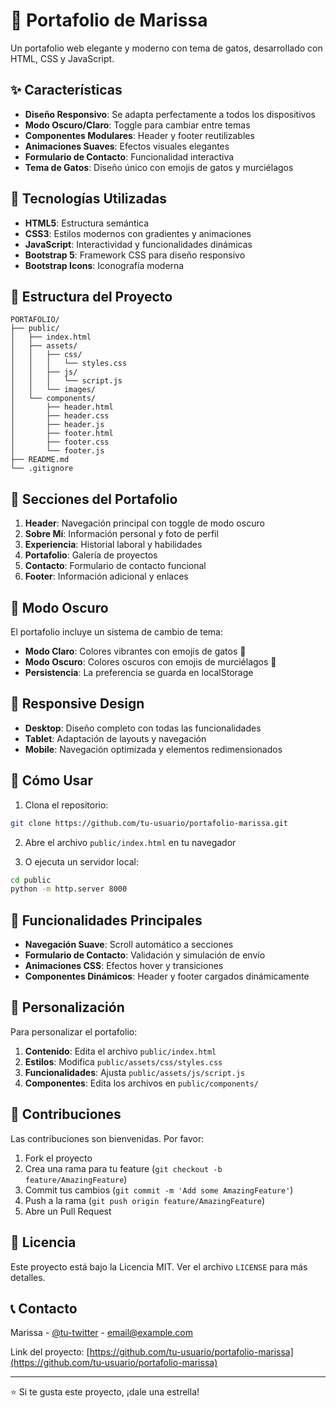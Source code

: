 # 🐾 Portafolio de Marissa

Un portafolio web elegante y moderno con tema de gatos, desarrollado con HTML, CSS y JavaScript.

## ✨ Características

- **Diseño Responsivo**: Se adapta perfectamente a todos los dispositivos
- **Modo Oscuro/Claro**: Toggle para cambiar entre temas
- **Componentes Modulares**: Header y footer reutilizables
- **Animaciones Suaves**: Efectos visuales elegantes
- **Formulario de Contacto**: Funcionalidad interactiva
- **Tema de Gatos**: Diseño único con emojis de gatos y murciélagos

## 🚀 Tecnologías Utilizadas

- **HTML5**: Estructura semántica
- **CSS3**: Estilos modernos con gradientes y animaciones
- **JavaScript**: Interactividad y funcionalidades dinámicas
- **Bootstrap 5**: Framework CSS para diseño responsivo
- **Bootstrap Icons**: Iconografía moderna

## 📁 Estructura del Proyecto

```
PORTAFOLIO/
├── public/
│   ├── index.html
│   ├── assets/
│   │   ├── css/
│   │   │   └── styles.css
│   │   ├── js/
│   │   │   └── script.js
│   │   └── images/
│   └── components/
│       ├── header.html
│       ├── header.css
│       ├── header.js
│       ├── footer.html
│       ├── footer.css
│       └── footer.js
├── README.md
└── .gitignore
```

## 🎨 Secciones del Portafolio

1. **Header**: Navegación principal con toggle de modo oscuro
2. **Sobre Mí**: Información personal y foto de perfil
3. **Experiencia**: Historial laboral y habilidades
4. **Portafolio**: Galería de proyectos
5. **Contacto**: Formulario de contacto funcional
6. **Footer**: Información adicional y enlaces

## 🌙 Modo Oscuro

El portafolio incluye un sistema de cambio de tema:
- **Modo Claro**: Colores vibrantes con emojis de gatos 🐾
- **Modo Oscuro**: Colores oscuros con emojis de murciélagos 🦇
- **Persistencia**: La preferencia se guarda en localStorage

## 📱 Responsive Design

- **Desktop**: Diseño completo con todas las funcionalidades
- **Tablet**: Adaptación de layouts y navegación
- **Mobile**: Navegación optimizada y elementos redimensionados

## 🚀 Cómo Usar

1. Clona el repositorio:
```bash
git clone https://github.com/tu-usuario/portafolio-marissa.git
```

2. Abre el archivo `public/index.html` en tu navegador

3. O ejecuta un servidor local:
```bash
cd public
python -m http.server 8000
```

## 🎯 Funcionalidades Principales

- **Navegación Suave**: Scroll automático a secciones
- **Formulario de Contacto**: Validación y simulación de envío
- **Animaciones CSS**: Efectos hover y transiciones
- **Componentes Dinámicos**: Header y footer cargados dinámicamente

## 📝 Personalización

Para personalizar el portafolio:

1. **Contenido**: Edita el archivo `public/index.html`
2. **Estilos**: Modifica `public/assets/css/styles.css`
3. **Funcionalidades**: Ajusta `public/assets/js/script.js`
4. **Componentes**: Edita los archivos en `public/components/`

## 🤝 Contribuciones

Las contribuciones son bienvenidas. Por favor:

1. Fork el proyecto
2. Crea una rama para tu feature (`git checkout -b feature/AmazingFeature`)
3. Commit tus cambios (`git commit -m 'Add some AmazingFeature'`)
4. Push a la rama (`git push origin feature/AmazingFeature`)
5. Abre un Pull Request

## 📄 Licencia

Este proyecto está bajo la Licencia MIT. Ver el archivo `LICENSE` para más detalles.

## 📞 Contacto

Marissa - [@tu-twitter](https://twitter.com/tu-twitter) - email@example.com

Link del proyecto: [https://github.com/tu-usuario/portafolio-marissa](https://github.com/tu-usuario/portafolio-marissa)

---

⭐ Si te gusta este proyecto, ¡dale una estrella! 